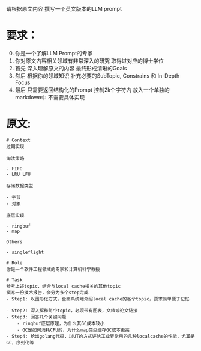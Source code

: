 请根据原文内容 撰写一个英文版本的LLM prompt

# 要求：
0. 你是一个了解LLM Prompt的专家
1. 你对原文内容相关领域有非常深入的研究 取得过对应的博士学位 
2. 首先 深入理解原文的内容 最终形成清晰的Goals
3. 然后 根据你的领域知识 补充必要的SubTopic, Constrains 和 In-Depth Focus
4. 最后 只需要返回结构化的Prompt 控制2k个字符内 放入一个单独的markdown中 不需要具体实现

# 原文:
```
# Context
过期实现

淘汰策略

- FIFO
- LRU LFU

存储数据类型

- 字节
- 对象

底层实现

- ringbuf
- map

Others

- singleflight

# Role
你是一个软件工程领域的专家和计算机科学教授

# Task
参考上述topic，结合与local cache相关的其他topic
撰写一份技术报告，会分为多个step完成
- Step1: 以图形化方式，全面系统地介绍local cache的各个topic，要求简单便于记忆

- Step2: 深入解释每个topic，必须带有图表，文档或论文链接
- Step3: 回答几个关键问题
	- ringbuf底层原理，为什么其GC成本较小
	- GC是如何消耗CPU的，为什么map类型缓存GC成本更高
- Step4: 给出golang代码，以UT的方式评估工业界常用的几种localcache的性能，尤其是GC，序列化等
```